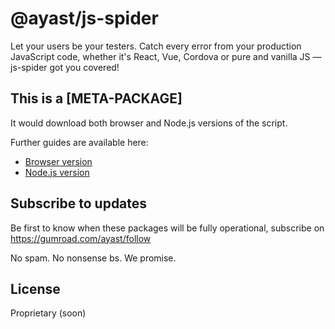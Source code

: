 # @ayast/js-spider

Let your users be your testers.
Catch every error from your production JavaScript code, whether it's
React, Vue, Cordova or pure and vanilla JS — js-spider got you covered!

## This is a [META-PACKAGE]

It would download both browser and Node.js versions of the script.

Further guides are available here:

- [Browser version](https://github.com/ayastudio/js-spider/browser/README.md)
- [Node.js version](https://github.com/ayastudio/js-spider/nodejs/README.md)

## Subscribe to updates

Be first to know when these packages will be fully operational,
subscribe on https://gumroad.com/ayast/follow

No spam. No nonsense bs. We promise.

## License

Proprietary (soon)
